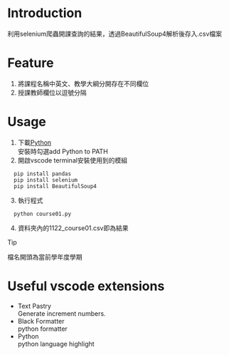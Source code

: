 # Introduction
利用selenium爬蟲開課查詢的結果，透過BeautifulSoup4解析後存入.csv檔案
# Feature
1. 將課程名稱中英文、教學大綱分開存在不同欄位
2. 授課教師欄位以逗號分隔
# Usage
1. 下載[Python](https://www.python.org/downloads/)  
  安裝時勾選add Python to PATH
2. 開啟vscode terminal安裝使用到的模組
```
  pip install pandas
  pip install selenium
  pip install BeautifulSoup4
```
3. 執行程式
```
  python course01.py
```
4. 資料夾內的1122_course01.csv即為結果
> [!TIP] 
> 檔名開頭為當前學年度學期
# Useful vscode extensions
- Text Pastry  
  Generate increment numbers.
- Black Formatter  
  python formatter
- Python  
  python language highlight
